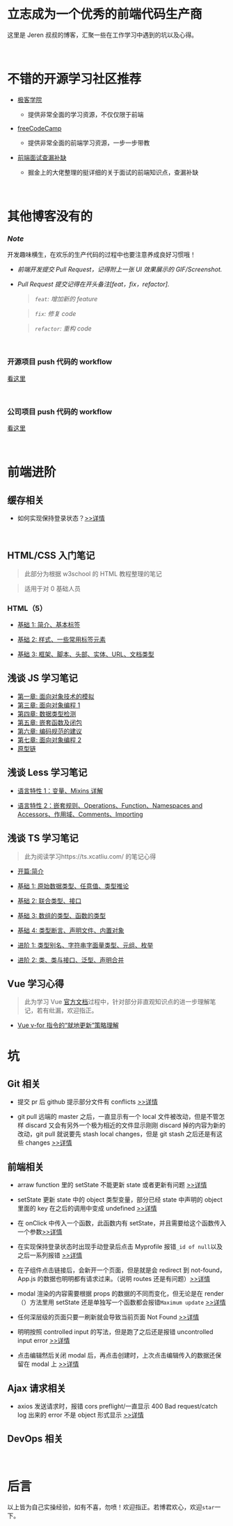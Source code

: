 # 立志成为一个优秀的前端代码生产商

这里是 Jeren 叔叔的博客，汇聚一些在工作学习中遇到的坑以及心得。

<br/>

# 不错的开源学习社区推荐

-   [极客学院](https://wiki.jikexueyuan.com/)

    -   提供非常全面的学习资源，不仅仅限于前端

-   [freeCodeCamp](https://www.freecodecamp.org/learn/)

    -   提供非常全面的前端学习资源，一步一步带教

-   [前端面试查漏补缺](https://juejin.im/post/5c6bab91f265da2dd94c9f9e)
    -   掘金上的大佬整理的挺详细的关于面试的前端知识点，查漏补缺

<br/>

# 其他博客没有的

### **_Note_**

开发趣味横生，在欢乐的生产代码的过程中也要注意养成良好习惯哦！

-   _前端开发提交 Pull Request，记得附上一张 UI 效果展示的 GIF/Screenshot._
-   _Pull Request 提交记得在开头备注[feat，fix，refactor]._

    > _`feat`: 增加新的 feature_

    > _`fix`: 修复 code_

    > _`refactor`: 重构 code_

<br/>

### 开源项目 push 代码的 workflow

[看这里](./specials/workflow1.md)

<br/>

### 公司项目 push 代码的 workflow

[看这里](./specials/workflow2.md)

<br/>

# 前端进阶

## 缓存相关

-   如何实现保持登录状态？[>>详情](./knowledge/advanceFrontend.md)

<br/>

## HTML/CSS 入门笔记

> 此部分为根据 w3school 的 HTML 教程整理的笔记

> 适用于对 0 基础人员

### HTML（5）

-   [基础 1: 简介、基本标签](./打地基/HTML/基础1.md)

-   [基础 2: 样式、一些常用标签元素](./打地基/HTML/基础2.md)

-   [基础 3: 框架、脚本、头部、实体、URL、文档类型](./打地基/HTML/基础3.md)

## 浅谈 JS 学习笔记

-   [第一章: 面向对象技术的模拟](./浅谈JS笔记/第一章.md)
-   [第三章: 面向对象编程 1](./浅谈JS笔记/第三章.md)
-   [第四章: 数据类型检测](./浅谈JS笔记/第四章.md)
-   [第五章: 嵌套函数及闭包](./浅谈JS笔记/第五章.md)
-   [第六章: 编码规范的建议](./浅谈JS笔记/第六章.md)
-   [第七章: 面向对象编程 2](./浅谈JS笔记/第七章.md)
-   [原型链](./浅谈JS笔记/原型链.md)

## 浅谈 Less 学习笔记

-   [语言特性 1：变量、Mixins 详解](./浅谈less笔记/语言特性1.md)

-   [语言特性 2：嵌套规则、Operations、Function、Namespaces and Accessors、作用域、Comments、Importing](./浅谈less笔记/语言特性2.md)

## 浅谈 TS 学习笔记

> 此为阅读学习https://ts.xcatliu.com/ 的笔记心得

-   [开篇:简介](./浅谈TS笔记/开篇.md)

-   [基础 1: 原始数据类型、任意值、类型推论](./浅谈TS笔记/基础1.md)

-   [基础 2: 联合类型、接口](./浅谈TS笔记/基础2.md)

-   [基础 3: 数组的类型、函数的类型](./浅谈TS笔记/基础3.md)

-   [基础 4: 类型断言、声明文件、内置对象](./浅谈TS笔记/基础4.md)

-   [进阶 1: 类型别名、字符串字面量类型、元组、枚举](./浅谈TS笔记/进阶1.md)

-   [进阶 2: 类、类与接口、泛型、声明合并](./浅谈TS笔记/进阶2.md)

## Vue 学习心得

> 此为学习 Vue [官方文档](https://cn.vuejs.org/v2/guide/)过程中，针对部分非直观知识点的进一步理解笔记，若有纰漏，欢迎指正。

-   [Vue v-for 指令的“就地更新”策略理解](./Vue学习心得/v-for就地更新.md)

# 坑

## Git 相关

-   提交 pr 后 github 提示部分文件有 conflicts [>>详情](./holes/gitRelated.md)

-   git pull 远端的 master 之后，一直显示有一个 local 文件被改动，但是不管怎样 discard 又会有另外一个极为相近的文件显示刚刚 discard 掉的内容为新的改动，git pull 就说要先 stash local changes，但是 git stash 之后还是有这些 changes [>>详情](./holes/gitRelated.md)

## 前端相关

-   arraw function 里的 setState 不能更新 state 或者更新有问题 [>>详情](./holes/setState.md)

-   setState 更新 state 中的 object 类型变量，部分已经 state 中声明的 object 里面的 key 在之后的调用中变成 undefined [>>详情](./holes/setState.md)

-   在 onClick 中传入一个函数，此函数内有 setState，并且需要给这个函数传入一个参数[>>详情](./holes/frontend.md)

-   在实现保持登录状态时出现手动登录后点击 Myprofile 报错`_id of null`以及之后一系列报错 [>>详情](./holes/frontend.md# 'Persistent Login 相关')

-   在子组件点击链接后，会新开一个页面，但是就是会 redirect 到 not-found，App.js 的数据也明明都有请求过来。（说明 routes 还是有问题）[>>详情](./holes/react-router.md)

-   modal 渲染的内容需要根据 props 的数据的不同而变化，但无论是在 render（）方法里用 setState 还是单独写一个函数都会报错`Maximum update` [>>详情](./holes/lifecycleMethod.md)

-   任何深层级的页面只要一刷新就会导致当前页面 Not Found [>>详情](./holes/react-router.md)

-   明明按照 controlled input 的写法，但是跑了之后还是报错 uncontrolled input error [>>详情](./holes/controlledInput.md)

-   点击编辑然后关闭 modal 后，再点击创建时，上次点击编辑传入的数据还保留在 modal 上 [>>详情](./holes/frontend.md)

## Ajax 请求相关

-   axios 发送请求时，报错 cors preflight/一直显示 400 Bad request/catch log 出来的 error 不是 object 形式显示 [>>详情](./holes/ajax.md)

## DevOps 相关

<br/>

# 后言

以上皆为自己实操经验，如有不喜，勿喷！欢迎指正。若博君欢心，欢迎`star`一下。
